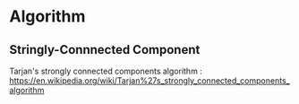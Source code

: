 # Algorithm

## Stringly-Connnected Component
Tarjan's strongly connected components algorithm :
https://en.wikipedia.org/wiki/Tarjan%27s_strongly_connected_components_algorithm

